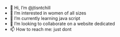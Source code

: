 - 👋 Hi, I’m @jtisntchill
- 👀 I’m interested in women of all sizes
- 🌱 I’m currently learning java script
- 💞️ I’m looking to collaborate on a website dedicated
- 📫 How to reach me: just dont

<!---
jtisntchill/jtisntchill is a ✨ special ✨ repository because its `README.md` (this file) appears on your GitHub profile.
You can click the Preview link to take a look at your changes.
--->
